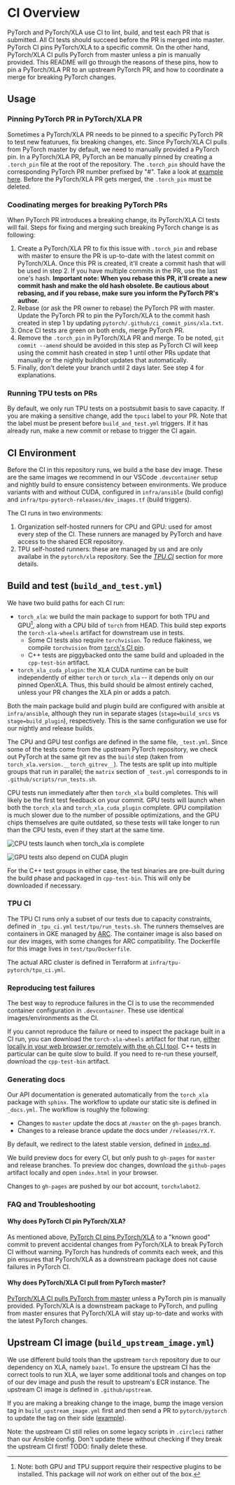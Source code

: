 # CI Overview

PyTorch and PyTorch/XLA use CI to lint, build, and test each PR that is submitted. All CI tests should succeed before the PR is merged into master. PyTorch CI pins PyTorch/XLA to a specific commit. On the other hand, PyTorch/XLA CI pulls PyTorch from master unless a pin is manually provided. This README will go through the reasons of these pins, how to pin a PyTorch/XLA PR to an upstream PyTorch PR, and how to coordinate a merge for breaking PyTorch changes.

## Usage

### Pinning PyTorch PR in PyTorch/XLA PR

Sometimes a PyTorch/XLA PR needs to be pinned to a specific PyTorch PR to test new featurues, fix breaking changes, etc. Since PyTorch/XLA CI pulls from PyTorch master by default, we need to manually provided a PyTorch pin. In a PyTorch/XLA PR, PyTorch an be manually pinned by creating a `.torch_pin` file at the root of the repository. The `.torch_pin` should have the corresponding PyTorch PR number prefixed by "#". Take a look at [example here](https://github.com/pytorch/xla/pull/3792/commits/40f41fb98b0f2386d287eeac0bae86e873d4a9d8). Before the PyTorch/XLA PR gets merged, the `.torch_pin` must be deleted.

### Coodinating merges for breaking PyTorch PRs

When PyTorch PR introduces a breaking change, its PyTorch/XLA CI tests will fail. Steps for fixing and merging such breaking PyTorch change is as following:
1. Create a PyTorch/XLA PR to fix this issue with `.torch_pin` and rebase with master to ensure the PR is up-to-date with the latest commit on PyTorch/XLA. Once this PR is created, it'll create a commit hash that will be used in step 2. If you have multiple commits in the PR, use the last one's hash. **Important note: When you rebase this PR, it'll create a new commit hash and make the old hash obsolete. Be cautious about rebasing, and if you rebase, make sure you inform the PyTorch PR's author.**
2. Rebase (or ask the PR owner to rebase) the PyTorch PR with master. Update the PyTorch PR to pin the PyTorch/XLA to the commit hash created in step 1 by updating `pytorch/.github/ci_commit_pins/xla.txt`.
3. Once CI tests are green on both ends, merge PyTorch PR.
4. Remove the `.torch_pin` in PyTorch/XLA PR and merge. To be noted, `git commit --amend` should be avoided in this step as PyTorch CI will keep using the commit hash created in step 1 until other PRs update that manually or the nightly buildbot updates that automatically.
5. Finally, don't delete your branch until 2 days later. See step 4 for explanations.

### Running TPU tests on PRs

By default, we only run TPU tests on a postsubmit basis to save capacity. If you are making a sensitive change, add the `tpuci` label to your PR. Note that the label must be present before `build_and_test.yml` triggers. If it has already run, make a new commit or rebase to trigger the CI again.

## CI Environment

Before the CI in this repository runs, we build a the base dev image. These are the same images we recommend in our VSCode `.devcontainer` setup and nightly build to ensure consistency between environments. We produce variants with and without CUDA, configured in `infra/ansible` (build config) and `infra/tpu-pytorch-releases/dev_images.tf` (build triggers).

The CI runs in two environments:

1. Organization self-hosted runners for CPU and GPU: used for amost every step of the CI. These runners are managed by PyTorch and have access to the shared ECR repository.
2. TPU self-hosted runners: these are managed by us and are only availabe in the `pytorch/xla` repository. See the [_TPU CI_](#tpu-ci) section for more details.

## Build and test (`build_and_test.yml`)

We have two build paths for each CI run:

- `torch_xla`: we build the main package to support for both TPU and GPU[^1], along with a CPU bild of `torch` from HEAD. This build step exports the `torch-xla-wheels` artifact for downstream use in tests.
  - Some CI tests also require `torchvision`. To reduce flakiness, we compile `torchvision` from [`torch`'s CI pin](https://github.com/pytorch/pytorch/blob/main/.github/ci_commit_pins/vision.txt).
  - C++ tests are piggybacked onto the same build and uploaded in the `cpp-test-bin` artifact.
- `torch_xla_cuda_plugin`: the XLA CUDA runtime can be built independently of either `torch` or `torch_xla` -- it depends only on our pinned OpenXLA. Thus, this build should be almost entirely cached, unless your PR changes the XLA pin or adds a patch.

Both the main package build and plugin build are configured with ansible at `infra/ansible`, although they run in separate stages (`stage=build_srcs` vs `stage=build_plugin`), respectively. This is the same configuration we use for our nightly and release builds.

The CPU and GPU test configs are defined in the same file, `_test.yml`. Since some of the tests come from the upstream PyTorch repository, we check out PyTorch at the same git rev as the `build` step (taken from `torch_xla.version.__torch_gitrev__`). The tests are split up into multiple groups that run in parallel; the `matrix` section of `_test.yml` corresponds to in `.github/scripts/run_tests.sh`.

CPU tests run immediately after then `torch_xla` build completes. This will likely be the first test feedback on your commit. GPU tests will launch when both the `torch_xla` and `torch_xla_cuda_plugin` complete. GPU compilation is much slower due to the number of possible optimizations, and the GPU chips themselves are quite outdated, so these tests will take longer to run than the CPU tests, even if they start at the same time.

![CPU tests launch when `torch_xla` is complete](../docs/assets/ci_test_dependency.png)

![GPU tests also depend on CUDA plugin](../docs/assets/ci_test_dependency_gpu.png)

For the C++ test groups in either case, the test binaries are pre-built during the build phase and packaged in `cpp-test-bin`. This will only be downloaded if necessary.

[^1]: Note: both GPU and TPU support require their respective plugins to be installed. This package will _not_ work on either out of the box.

### TPU CI

The TPU CI runs only a subset of our tests due to capacity constraints, defined in `_tpu_ci.yml` `test/tpu/run_tests.sh`. The runners themselves are containers in GKE managed by [ARC](https://github.com/actions/actions-runner-controller). The container image is also based on our dev images, with some changes for ARC compatibility. The Dockerfile for this image lives in `test/tpu/Dockerfile`.

The actual ARC cluster is defined in Terraform at `infra/tpu-pytorch/tpu_ci.yml`.

### Reproducing test failures

The best way to reproduce failures in the CI is to use the recommended container configuration in `.devcontainer`. These use identical images/environments as the CI.

If you cannot reproduce the failure or need to inspect the package built in a CI run, you can download the `torch-xla-wheels` artifact for that run, [either locally in your web browser or remotely with the `gh` CLI tool](https://docs.github.com/en/actions/managing-workflow-runs/downloading-workflow-artifacts). C++ tests in particular can be quite slow to build. If you need to re-run these yourself, download the `cpp-test-bin` artifact.

### Generating docs

Our API documentation is generated automatically from the `torch_xla` package with `sphinx`. The workflow to update our static site is defined in `_docs.yml`. The workflow is roughly the following:

- Changes to `master` update the docs at `/master` on the `gh-pages` branch.
- Changes to a release brance update the docs under `/releases/rX.Y`.

By default, we redirect to the latest stable version, defined in [`index.md`](https://github.com/pytorch/xla/blob/gh-pages/index.md).

We build preview docs for every CI, but only push to `gh-pages` for `master` and release branches. To preview doc changes, download the `github-pages` artifact locally and open `index.html` in your browser.

Changes to `gh-pages` are pushed by our bot account, `torchxlabot2`.

### FAQ and Troubleshooting

#### Why does PyTorch CI pin PyTorch/XLA?

As mentioned above, [PyTorch CI pins PyTorch/XLA](https://github.com/pytorch/pytorch/blob/master/.jenkins/pytorch/common_utils.sh#L119) to a "known good" commit to prevent accidental changes from PyTorch/XLA to break PyTorch CI without warning. PyTorch has hundreds of commits each week, and this pin ensures that PyTorch/XLA as a downstream package does not cause failures in PyTorch CI.

#### Why does PyTorch/XLA CI pull from PyTorch master?

[PyTorch/XLA CI pulls PyTorch from master](https://github.com/pytorch/xla/blob/f3415929683880192b63b285921c72439af55bf0/.circleci/common.sh#L15) unless a PyTorch pin is manually provided. PyTorch/XLA is a downstream package to PyTorch, and pulling from master ensures that PyTorch/XLA will stay up-to-date and works with the latest PyTorch changes.

## Upstream CI image (`build_upstream_image.yml`)

We use different build tools than the upstream `torch` repository due to our dependency on XLA, namely `bazel`. To ensure the upstream CI has the correct tools to run XLA, we layer some additional tools and changes on top of our dev image and push the result to upstream's ECR instance. The upstream CI image is defined in `.github/upstream`.

If you are making a breaking change to the image, bump the image version tag in `build_upstream_image.yml` first and then send a PR to `pytorch/pytorch` to update the tag on their side ([example](https://github.com/pytorch/pytorch/pull/125319)).

Note: the upstream CI still relies on some legacy scripts in `.circleci` rather than our Ansible config. Don't update these without checking if they break the upstream CI first! TODO: finally delete these.
